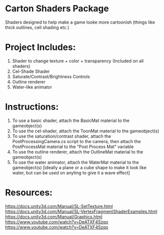 # Carton Shaders Package
Shaders designed to help make a game looke more cartoonish (things like thick outlines, cell shading etc.)

# Project Includes:
1. Shader to change texture + color + transparency (Included on all shaders)
2. Cel-Shade Shader
3. Saturate/Contrast/Brightness Controls
4. Outline renderer
5. Water-like animator

# Instructions:
1. To use a basic shader, attach the BasicMat material to the gameobject(s)
2. To use the cel-shader, attach the ToonMat material to the gameobject(s)
3. To use the saturation/contrast shader, attach the PostProcessingCamera.cs script to the camera, then attach the PostProcessMat material to the "Post Process Mat" variable
4. To use the outline renderer, attach the OutlineMat material to the gameobject(s)
5. To use the water animator, attach the WaterMat material to the gameobject(s) [ideally a plane or a cube shape to make it look like water, but can be used on anyting to give it a wave effect]

# Resources:
https://docs.unity3d.com/Manual/SL-SetTexture.html 
https://docs.unity3d.com/Manual/SL-VertexFragmentShaderExamples.html 
https://docs.unity3d.com/Manual/Graphics.html 
https://www.youtube.com/watch?v=DeATXF4Szqo
https://www.youtube.com/watch?v=DeATXF4Szqo 
